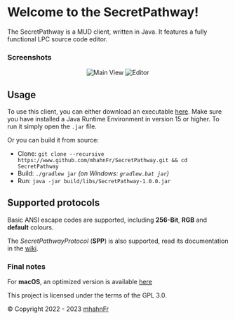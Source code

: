 # Welcome to the SecretPathway!
The SecretPathway is a MUD client, written in Java. It features a fully
functional LPC source code editor.

### Screenshots
<p align="center">
    <picture>
        <source srcset="https://raw.githubusercontent.com/mhahnFr/SecretPathway/main/screeenshots/main_view-light.png" media="(prefers-color-scheme: light), (prefers-color-scheme: no-preference)" />
        <source srcset="https://raw.githubusercontent.com/mhahnFr/SecretPathway/main/screeenshots/main_view-dark.png" media="(prefers-color-scheme: dark)" />
        <img src="https://raw.githubusercontent.com/mhahnFr/SecretPathway/main/screeenshots/main_view-light.png" alt="Main View" />
    </picture>
    <picture>
        <source srcset="https://raw.githubusercontent.com/mhahnFr/SecretPathway/main/screeenshots/editor-light.png" media="(prefers-color-scheme: light), (prefers-color-scheme: no-preference)" />
        <source srcset="https://raw.githubusercontent.com/mhahnFr/SecretPathway/main/screeenshots/editor-dark.png" media="(prefers-color-scheme: dark)" />
        <img src="https://raw.githubusercontent.com/mhahnFr/SecretPathway/main/screeenshots/editor-light.png" alt="Editor" />
    </picture>
</p>

## Usage
To use this client, you can either download an executable [here][1].
Make sure you have installed a Java Runtime Environment in version 15 or higher.
To run it simply open the `.jar` file.

Or you can build it from source:
- Clone: `git clone --recursive https://www.github.com/mhahnFr/SecretPathway.git && cd SecretPathway`
- Build: `./gradlew jar` *(on Windows: `gradlew.bat jar`)*
- Run: `java -jar build/libs/SecretPathway-1.0.0.jar`

## Supported protocols
Basic ANSI escape codes are supported, including **256-Bit**, **RGB** and **default** colours.

The *SecretPathwayProtocol* (**SPP**) is also supported, read its documentation in the [wiki][4].

### Final notes
For **macOS**, an optimized version is available [here][3]

This project is licensed under the terms of the GPL 3.0.

© Copyright 2022 - 2023 [mhahnFr][2]

[1]: https://github.com/mhahnFr/SecretPathway/releases
[2]: https://www.github.com/mhahnFr
[3]: https://www.github.com/mhahnFr/SecretPathway_macOS
[4]: https://www.github.com/mhahnFr/SecretPathway/wiki